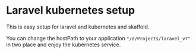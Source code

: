# Laravel kubernetes setup

This is easy setup for laravel and kubernetes and skaffold. 

You can change the hostPath to your application `"/d/Projects/laravel_v7"` in two place and enjoy the kubernetes service.